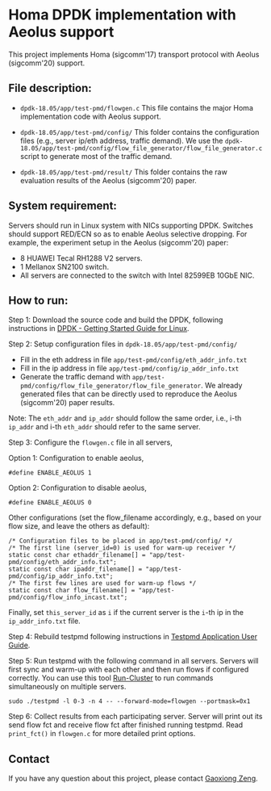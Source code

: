 # Homa DPDK implementation with Aeolus support
This project implements Homa (sigcomm'17) transport protocol with Aeolus (sigcomm'20) support.

## File description:
- ```dpdk-18.05/app/test-pmd/flowgen.c```
This file contains the major Homa implementation code with Aeolus support.

- ```dpdk-18.05/app/test-pmd/config/```
This folder contains the configuration files (e.g., server ip/eth address, traffic demand). We use the ```dpdk-18.05/app/test-pmd/config/flow_file_generator/flow_file_generator.c``` script to generate most of the traffic demand. 

- ```dpdk-18.05/app/test-pmd/result/```
This folder contains the raw evaluation results of the Aeolus (sigcomm'20) paper.

## System requirement:
Servers should run in Linux system with NICs supporting DPDK. Switches should support RED/ECN so as to enable Aeolus selective dropping. For example, the experiment setup in the Aeolus (sigcomm'20) paper: 
* 8 HUAWEI Tecal RH1288 V2 servers.
* 1 Mellanox SN2100 switch.
* All servers are connected to the switch with Intel 82599EB 10GbE NIC.

## How to run:
Step 1: Download the source code and build the DPDK, following instructions in [DPDK - Getting Started Guide for Linux](http://doc.dpdk.org/guides/linux_gsg/build_dpdk.html).

Step 2: Setup configuration files in ```dpdk-18.05/app/test-pmd/config/```
* Fill in the eth address in file ```app/test-pmd/config/eth_addr_info.txt```
* Fill in the ip address in file ```app/test-pmd/config/ip_addr_info.txt```
* Generate the traffic demand with ```app/test-pmd/config/flow_file_generator/flow_file_generator```. We already generated files that can be directly used to reproduce the Aeolus (sigcomm'20) paper results.

Note: The ```eth_addr``` and ```ip_addr``` should follow the same order, i.e., i-th ```ip_addr``` and i-th ```eth_addr``` should refer to the same server.

Step 3: Configure the ```flowgen.c``` file in all servers,

Option 1: Configuration to enable aeolus,
```
#define ENABLE_AEOLUS 1
```

Option 2: Configuration to disable aeolus,
```
#define ENABLE_AEOLUS 0
```

Other configurations (set the flow_filename accordingly, e.g., based on your flow size, and leave the others as default):
```
/* Configuration files to be placed in app/test-pmd/config/ */
/* The first line (server_id=0) is used for warm-up receiver */
static const char ethaddr_filename[] = "app/test-pmd/config/eth_addr_info.txt";
static const char ipaddr_filename[] = "app/test-pmd/config/ip_addr_info.txt";
/* The first few lines are used for warm-up flows */
static const char flow_filename[] = "app/test-pmd/config/flow_info_incast.txt";
```

Finally, set ```this_server_id``` as ```i``` if the current server is the ```i```-th ip in the ```ip_addr_info.txt``` file.

Step 4: Rebuild testpmd following instructions in [Testpmd Application User Guide](https://doc.dpdk.org/guides/testpmd_app_ug/build_app.html).

Step 5: Run testpmd with the following command in all servers. Servers will first sync and warm-up with each other and then run flows if configured correctly. You can use this tool [Run-Cluster](https://github.com/gaoxiongzeng/Run-Cluster) to run commands simultaneously on multiple servers.

```sudo ./testpmd -l 0-3 -n 4 -- --forward-mode=flowgen --portmask=0x1```

Step 6: Collect results from each participating server. Server will print out its send flow fct and receive flow fct after finished running testpmd. Read ```print_fct()``` in ```flowgen.c``` for more detailed print options.

## Contact
If you have any question about this project, please contact [Gaoxiong Zeng](http://gaoxiongzeng.github.io/).
